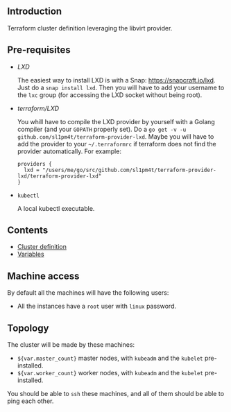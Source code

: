 ## Introduction

Terraform cluster definition leveraging the libvirt provider.

## Pre-requisites

* _LXD_

  The easiest way to install LXD is with a Snap: https://snapcraft.io/lxd.
  Just do a `snap install lxd`. Then you will have to add your username to
  the `lxc` group (for accessing the LXD socket without being root).

* _terraform/LXD_

  You whill have to compile the LXD provider by yourself with a Golang compiler
  (and your `GOPATH` properly set).
  Do a `go get -v -u github.com/sl1pm4t/terraform-provider-lxd`.
  Maybe you will have to add the provider to your `~/.terraformrc` if terraform does not find
  the provider automatically. For example:
  ```
  providers {
    lxd = "/users/me/go/src/github.com/sl1pm4t/terraform-provider-lxd/terraform-provider-lxd"
  }
  ```

* `kubectl`

  A local kubectl executable.

## Contents

* [Cluster definition](cluster.tf)
* [Variables](variables.tf)

## Machine access

By default all the machines will have the following users:

* All the instances have a `root` user with `linux` password.

## Topology

The cluster will be made by these machines:

  * `${var.master_count}` master nodes, with `kubeadm` and the `kubelet` pre-installed.
  * `${var.worker_count}` worker nodes, with `kubeadm` and the `kubelet` pre-installed.

You should be able to `ssh` these machines, and all of them should be able to ping each other.

